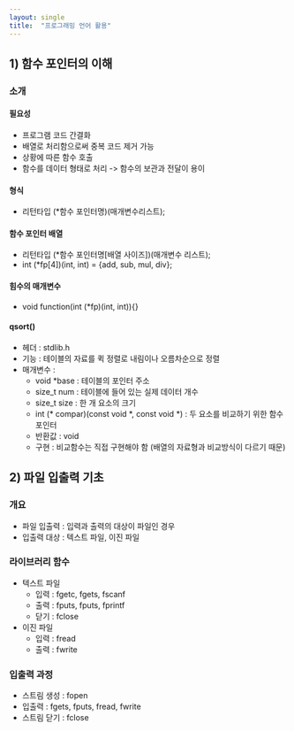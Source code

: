 ```yaml
---
layout: single
title:  "프로그래밍 언어 활용"
---
```



## 1) 함수 포인터의 이해


### 소개


#### 필요성
- 프로그램 코드 간결화
- 배열로 처리함으로써 중복 코드 제거 가능
- 상황에 따른 함수 호출
- 함수를 데이터 형태로 처리 -> 함수의 보관과 전달이 용이


#### 형식
- 리턴타입 (*함수 포인터명)(매개변수리스트);


#### 함수 포인터 배열
- 리턴타입 (*함수 포인터명[배열 사이즈])(매개변수 리스트);
- int (*fp[4])(int, int) = {add, sub, mul, div};


#### 힘수의 매개변수
- void function(int (*fp)(int, int)){}


#### qsort()
- 헤더 : stdlib.h
- 기능 : 테이블의 자료를 퀵 정렬로 내림이나 오름차순으로 정렬
- 매개변수 :
    - void *base : 테이블의 포인터 주소
    - size_t num : 테이블에 들어 있는 실제 데이터 개수
    - size_t size : 한 개 요소의 크기
    - int (* compar)(const void *, const void *) : 두 요소를 비교하기 위한 함수 포인터
    - 반환값 : void
    - 구현 : 비교함수는 직접 구현해야 함 (배열의 자료형과 비교방식이 다르기 때문)


## 2) 파일 입출력 기초


### 개요
- 파일 입출력 : 입력과 출력의 대상이 파일인 경우
- 입출력 대상 : 텍스트 파일, 이진 파일


### 라이브러리 함수
- 텍스트 파일
    - 입력 : fgetc, fgets, fscanf
    - 출력 : fputs, fputs, fprintf
    - 닫기 : fclose
- 이진 파일
    - 입력 : fread
    - 출력 : fwrite


### 입출력 과정
- 스트림 생성 : fopen
- 입출력 : fgets, fputs, fread, fwrite
- 스트림 닫기 : fclose

    